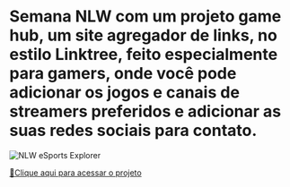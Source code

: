 ## <h1>Semana NLW com um projeto game hub, um site agregador de links, no estilo Linktree, feito especialmente para gamers, onde você pode adicionar os jogos e canais de streamers preferidos e adicionar as suas redes sociais para contato.
></h1>

<img align="center" alt="NLW eSports Explorer" src=""> 

[🔗Clique aqui para acessar o projeto]()

